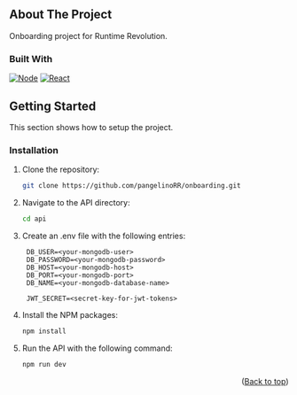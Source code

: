 <a id="readme-top"></a>

## About The Project

Onboarding project for Runtime Revolution.

### Built With

[![Node][Node.js]][Node-url]
[![React][React.js]][React-url]

## Getting Started

This section shows how to setup the project.

### Installation

1. Clone the repository:

   ```sh
   git clone https://github.com/pangelinoRR/onboarding.git
   ```

2. Navigate to the API directory:

   ```sh
   cd api
   ```

3. Create an .env file with the following entries:

   ```env
    DB_USER=<your-mongodb-user>
    DB_PASSWORD=<your-mongodb-password>
    DB_HOST=<your-mongodb-host>
    DB_PORT=<your-mongodb-port>
    DB_NAME=<your-mongodb-database-name>

    JWT_SECRET=<secret-key-for-jwt-tokens>
   ```

4. Install the NPM packages:

   ```sh
   npm install
   ```

5. Run the API with the following command:
   ```sh
   npm run dev
   ```

<p align="right">(<a href="#readme-top">Back to top</a>)</p>

[Node.js]: https://img.shields.io/badge/Node.js-43853D?style=for-the-badge&logo=node.js&logoColor=white
[Node-url]: https://nodejs.org/en
[React.js]: https://img.shields.io/badge/React-20232A?style=for-the-badge&logo=react&logoColor=61DAFB
[React-url]: https://react.dev/
